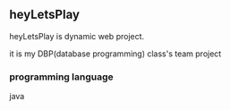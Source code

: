 ## heyLetsPlay

heyLetsPlay is dynamic web project.

it is my DBP(database programming) class's team project


### programming language
java
